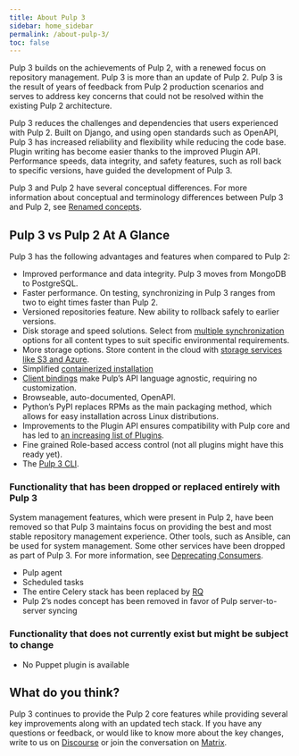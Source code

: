 ```yaml
---
title: About Pulp 3
sidebar: home_sidebar
permalink: /about-pulp-3/
toc: false
---
```


Pulp 3 builds on the achievements of Pulp 2, with a renewed focus on repository management. Pulp 3 is more than an update of Pulp 2. Pulp 3 is the result of years of feedback from Pulp 2 production scenarios and serves to address key concerns that could not be resolved within the existing Pulp 2 architecture.

Pulp 3 reduces the challenges and dependencies that users experienced with Pulp 2. Built on Django, and using open standards such as OpenAPI, Pulp 3 has increased reliability and flexibility while reducing the code base. Plugin writing has become easier thanks to the improved Plugin API. Performance speeds, data integrity, and safety features, such as roll back to specific versions, have guided the development of Pulp 3.

Pulp 3 and Pulp 2 have several conceptual differences. For more information about conceptual and terminology differences between Pulp 3 and Pulp 2, see [Renamed concepts](https://docs.pulpproject.org/from-pulp-2.html#renamed-concepts).

## Pulp 3 vs Pulp 2 At A Glance

Pulp 3 has the following advantages and features when compared to Pulp 2:

* Improved performance and data integrity. Pulp 3 moves from MongoDB to PostgreSQL.
* Faster performance. On testing, synchronizing in Pulp 3 ranges from two to eight times faster than Pulp 2.
* Versioned repositories feature. New ability to rollback safely to earlier versions.
* Disk storage and speed solutions. Select from [multiple synchronization](https://docs.pulpproject.org/workflows/on-demand-downloading.html) options for all content types to suit specific environmental requirements.
* More storage options. Store content in the cloud with [storage services like S3 and Azure](https://docs.pulpproject.org/installation/storage.html).
* Simplified [containerized installation](/installation-introduction/)
* [Client bindings](https://docs.pulpproject.org/client_bindings.html) make Pulp’s API language agnostic, requiring no customization.
* Browseable, auto-documented, OpenAPI.
* Python’s PyPI replaces RPMs as the main packaging method, which allows for easy installation across Linux distributions.
* Improvements to the Plugin API ensures compatibility with Pulp core and has led to [an increasing list of Plugins](/content-plugins/).
* Fine grained Role-based access control (not all plugins might have this ready yet).
* The [Pulp 3 CLI](https://github.com/pulp/pulp-cli).


### Functionality that has been dropped or replaced entirely with Pulp 3

System management features, which were present in Pulp 2, have been removed so that Pulp 3 maintains focus on providing the best and most stable repository management experience. Other tools, such as Ansible, can be used for system management. Some other services have been dropped as part of Pulp 3. For more information, see [Deprecating Consumers](/2018/03/01/deprecating-consumers/).

* Pulp agent
* Scheduled tasks
* The entire Celery stack has been replaced by [RQ](/2018/05/08/pulp3-moving-to-rq/)
* Pulp 2’s nodes concept has been removed in favor of Pulp server-to-server syncing

### Functionality that does not currently exist but might be subject to change

* No Puppet plugin is available


## What do you think?

Pulp 3 continues to provide the Pulp 2 core features while providing several key improvements along with an updated tech stack. If you have any questions or feedback, or would like to know more about the key changes, write to us on [Discourse](https://discourse.pulpproject.org/) or join the conversation on [Matrix](/help/#chat-to-us).
